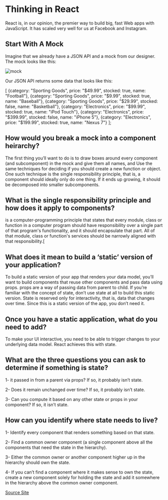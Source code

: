 # Thinking in React

React is, in our opinion, the premier way to build big, fast Web apps with JavaScript. It has scaled very well for us at Facebook and Instagram.

## Start With A Mock

Imagine that we already have a JSON API and a mock from our designer. The mock looks like this:

![mock](https://reactjs.org/static/1071fbcc9eed01fddc115b41e193ec11/d4770/thinking-in-react-mock.png)

Our JSON API returns some data that looks like this:

[
  {category: "Sporting Goods", price: "$49.99", stocked: true, name: "Football"},
  {category: "Sporting Goods", price: "$9.99", stocked: true, name: "Baseball"},
  {category: "Sporting Goods", price: "$29.99", stocked: false, name: "Basketball"},
  {category: "Electronics", price: "$99.99", stocked: true, name: "iPod Touch"},
  {category: "Electronics", price: "$399.99", stocked: false, name: "iPhone 5"},
  {category: "Electronics", price: "$199.99", stocked: true, name: "Nexus 7"}
];

## How would you break a mock into a component heirarchy?

The first thing you’ll want to do is to draw boxes around every component (and subcomponent) in the mock and give them all names, and Use the same techniques for deciding if you should create a new function or object. One such technique is the single responsibility principle, that is, a component should ideally only do one thing. If it ends up growing, it should be decomposed into smaller subcomponents.

## What is the single responsibility principle and how does it apply to components?

is a computer-programming principle that states that every module, class or function in a computer program should have responsibility over a single part of that program's functionality, and it should encapsulate that part. All of that module, class or function's services should be narrowly aligned with that responsibility.[

## What does it mean to build a ‘static’ version of your application?

To build a static version of your app that renders your data model, you’ll want to build components that reuse other components and pass data using props. props are a way of passing data from parent to child. If you’re familiar with the concept of state, don’t use state at all to build this static version. State is reserved only for interactivity, that is, data that changes over time. Since this is a static version of the app, you don’t need it.

## Once you have a static application, what do you need to add?

To make your UI interactive, you need to be able to trigger changes to your underlying data model. React achieves this with state.

## What are the three questions you can ask to determine if something is state?

1- it passed in from a parent via props? If so, it probably isn’t state.

2- Does it remain unchanged over time? If so, it probably isn’t state.

3- Can you compute it based on any other state or props in your component? If so, it isn’t state.

## How can you identify where state needs to live?

1- Identify every component that renders something based on that state.

2- Find a common owner component (a single component above all the components that need the state in the hierarchy).

3- Either the common owner or another component higher up in the hierarchy should own the state.

4- If you can’t find a component where it makes sense to own the state, create a new component solely for holding the state and add it somewhere in the hierarchy above the common owner component.

[Source Site](https://reactjs.org/docs/thinking-in-react.html)



